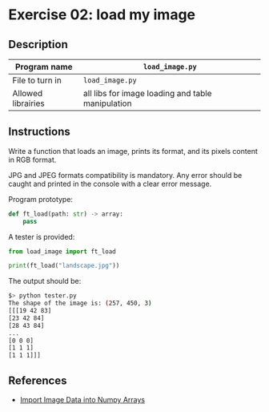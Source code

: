 # Exercise 02: load my image

## Description

| Program name | `load_image.py` |
| ------------ | --------------- |
| File to turn in | `load_image.py` |
| Allowed librairies | all libs for image loading and table manipulation |

## Instructions

Write a function that loads an image, prints its format, and its pixels content in RGB format.

JPG and JPEG formats compatibility is mandatory.
Any error should be caught and printed in the console with a clear error message.

Program prototype:

```python
def ft_load(path: str) -> array:
    pass
```

A tester is provided:

```python
from load_image import ft_load

print(ft_load("landscape.jpg"))
```

The output should be:

```bash
$> python tester.py
The shape of the image is: (257, 450, 3)
[[[19 42 83]
[23 42 84]
[28 43 84]
...
[0 0 0]
[1 1 1]
[1 1 1]]]
```

## References

- [Import Image Data into Numpy Arrays](https://www.pluralsight.com/resources/blog/guides/importing-image-data-into-numpy-arrays)
